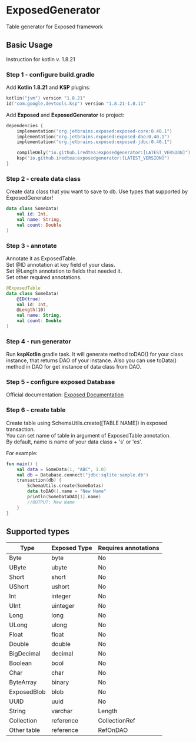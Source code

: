 # ExposedGenerator

Table generator for Exposed framework

<h2>Basic Usage</h2>
Instruction for kotlin v. 1.8.21
<h3>Step 1  - configure build.gradle</h3>
<p>Add <b>Kotlin 1.8.21</b> and <b>KSP</b> plugins:</p>

```kotlin
kotlin("jvm") version "1.8.21"
id("com.google.devtools.ksp") version "1.8.21-1.0.11"
```

<p>Add <b>Exposed</b> and <b>ExposedGenerator</b> to project:</p>

```kotlin
dependencies {
    implementation("org.jetbrains.exposed:exposed-core:0.40.1")
    implementation("org.jetbrains.exposed:exposed-dao:0.40.1")
    implementation("org.jetbrains.exposed:exposed-jdbc:0.40.1")

    compileOnly("io.github.iredtea:exposedgenerator:[LATEST_VERSION]")
    ksp("io.github.iredtea:exposedgenerator:[LATEST_VERSION]")
}
```

<h3>Step 2 - create data class</h3>
<p>Create data class that you want to save to db. Use types 
that supported by ExposedGenerator!</p>

```kotlin
data class SomeData(
    val id: Int,
    val name: String,
    val count: Double
)

```

<h3>Step 3 - annotate</h3>
Annotate it as ExposedTable. <br>
Set @ID annotation at key field of your class. <br>
Set @Length annotation to fields that needed it. <br>
Set other required annotations.


```kotlin
@ExposedTable
data class SomeData(
    @ID(true)
    val id: Int,
    @Length(10)
    val name: String,
    val count: Double
)

```

<h3>Step 4 - run generator</h3>
Run <b>kspKotlin</b> gradle task.
It will generate method toDAO()
for your class instance, that returns
DAO of your instance.
Also you can use toData() method
in DAO for get instance of data class
from DAO.

<h3>Step 5 - configure exposed Database</h3>
Official documentation: <a href="https://github.com/JetBrains/Exposed/wiki/Getting-Started">Exposed Documentation</a>

<h3>Step 6 - create table</h3>
Create table using SchemaUtils.create([TABLE NAME]) in
exposed transaction. <br>
You can set name of table in argument of ExposedTable
annotation. <br>
By default, name is name of your data class + 's' or 'es'.<br>

For example:

```kotlin
fun main() {
    val data = SomeData(1, "ABC", 1.0)
    val db = Database.connect("jdbc:sqlite:sample.db")
    transaction(db) {
        SchemaUtils.create(SomeDatas)
        data.toDAO().name = "New Name"
        println(SomeDataDAO[1].name)
        //OUTPUT: New Name
    }
}
```

<h2>Supported types</h2>

| Type        | Exposed Type | Requires annotations |
|-------------|--------------|----------------------|
| Byte        | byte         | No                   |
| UByte       | ubyte        | No                   |
| Short       | short        | No                   |
| UShort      | ushort       | No                   |
| Int         | integer      | No                   |
| UInt        | uinteger     | No                   |
| Long        | long         | No                   |
| ULong       | ulong        | No                   |
| Float       | float        | No                   |
| Double      | double       | No                   |
| BigDecimal  | decimal      | No                   |
| Boolean     | bool         | No                   |
| Char        | char         | No                   |
| ByteArray   | binary       | No                   |
| ExposedBlob | blob         | No                   |
| UUID        | uuid         | No                   |
| String      | varchar      | Length               |
| Collection  | reference    | CollectionRef        |
| Other table | reference    | RefOnDAO             |